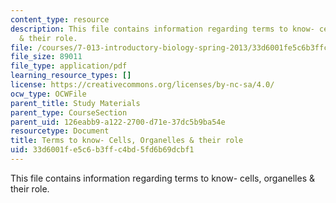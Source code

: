```yaml
---
content_type: resource
description: This file contains information regarding terms to know- cells, organelles
  & their role.
file: /courses/7-013-introductory-biology-spring-2013/33d6001fe5c6b3ffc4bd5fd6b69dcbf1_MIT7_013S13_Cell.pdf
file_size: 89011
file_type: application/pdf
learning_resource_types: []
license: https://creativecommons.org/licenses/by-nc-sa/4.0/
ocw_type: OCWFile
parent_title: Study Materials
parent_type: CourseSection
parent_uid: 126eabb9-a122-2700-d71e-37dc5b9ba54e
resourcetype: Document
title: Terms to know- Cells, Organelles & their role
uid: 33d6001f-e5c6-b3ff-c4bd-5fd6b69dcbf1
---
```

This file contains information regarding terms to know- cells, organelles & their role.